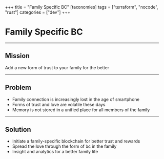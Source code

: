 +++
title = "Family Specific BC"
[taxonomies]
tags = ["terraform", "nocode", "rust"]
categories = ["dev"]
+++

# Family Specific BC

---

## Mission

Add a new form of trust to your family for the better

---

## Problem

- Family connection is increasingly lost in the age of smartphone
- Forms of trust and love are volatile these days
- Memory is not stored in a unified place for all members of the family

---

## Solution

- Initiate a family-specific blockchain for better trust and rewards
- Spread the love through the form of bc in the family
- Insight and analytics for a better family life

